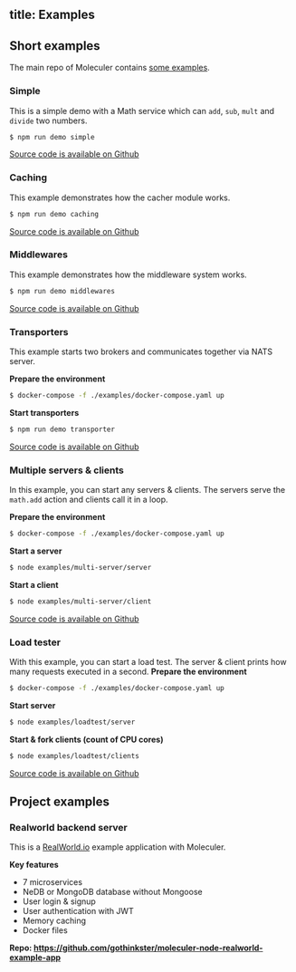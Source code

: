 title: Examples
---

## Short examples
The main repo of Moleculer contains [some examples](https://github.com/ice-services/moleculer/blob/master/examples/).

### Simple
This is a simple demo with a Math service which can `add`, `sub`, `mult` and `divide` two numbers.

```bash
$ npm run demo simple
```

[Source code is available on Github](https://github.com/ice-services/moleculer/blob/master/examples/simple/index.js)

### Caching
This example demonstrates how the cacher module works.

```bash
$ npm run demo caching
```

[Source code is available on Github](https://github.com/ice-services/moleculer/blob/master/examples/caching/index.js)

### Middlewares
This example demonstrates how the middleware system works.

```bash
$ npm run demo middlewares
```

[Source code is available on Github](https://github.com/ice-services/moleculer/blob/master/examples/middlewares/index.js)

### Transporters
This example starts two brokers and communicates together via NATS server.

**Prepare the environment**
```bash
$ docker-compose -f ./examples/docker-compose.yaml up
```

**Start transporters**
```bash
$ npm run demo transporter
```

[Source code is available on Github](https://github.com/ice-services/moleculer/blob/master/examples/transporter)

### Multiple servers & clients
In this example, you can start any servers & clients. The servers serve the `math.add` action and clients call it in a loop.

**Prepare the environment**
```bash
$ docker-compose -f ./examples/docker-compose.yaml up
```

**Start a server**
```bash
$ node examples/multi-server/server
```

**Start a client**
```bash
$ node examples/multi-server/client
```

[Source code is available on Github](https://github.com/ice-services/moleculer/tree/master/examples/multi-server)

### Load tester
With this example, you can start a load test. The server & client prints how many requests executed in a second.
**Prepare the environment**
```bash
$ docker-compose -f ./examples/docker-compose.yaml up
```

**Start server**
```bash
$ node examples/loadtest/server
```

**Start & fork clients (count of CPU cores)**
```bash
$ node examples/loadtest/clients
```

[Source code is available on Github](https://github.com/ice-services/moleculer/blob/master/examples/loadtest)

## Project examples

### Realworld backend server
This is a [RealWorld.io](https://realworld.io/) example application with Moleculer.

**Key features**
- 7 microservices
- NeDB or MongoDB database without Mongoose
- User login & signup
- User authentication with JWT
- Memory caching
- Docker files

**Repo: https://github.com/gothinkster/moleculer-node-realworld-example-app**

